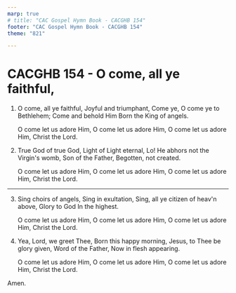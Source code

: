 ```yaml
---
marp: true
# title: "CAC Gospel Hymn Book - CACGHB 154"
footer: "CAC Gospel Hymn Book - CACGHB 154"
theme: "821"

---
```


<style>
    :root {
        font-size: 1.9em;
    }

    section {
        display: flex;
        flex-direction: column;
        justify-content: space-evenly;
    }
    section ol {
        display: grid;
        grid-template-columns: 1fr 1fr;
    }
    section h1 {
        grid-column: span 2
    }

</style>

# CACGHB 154 - O come, all ye faithful,

1. O come, all ye faithful,
    Joyful and triumphant,
    Come ye, O come ye to Bethlehem;
    Come and behold Him
    Born the King of angels.

    O come let us adore Him,
    O come let us adore Him,
    O come let us adore Him, Christ the Lord.



2. True God of true God,
    Light of Light eternal,
    Lo! He abhors not the Virgin's womb,
    Son of the Father,
    Begotten, not created.
 

    O come let us adore Him,
    O come let us adore Him,
    O come let us adore Him, Christ the Lord.

---

3. Sing choirs of angels,
    Sing in exultation,
    Sing, all ye citizen of heav'n above,
    Glory to God
    In the highest.


    O come let us adore Him,
    O come let us adore Him,
    O come let us adore Him, Christ the Lord.


4. Yea, Lord, we greet Thee,
    Born this happy morning,
    Jesus, to Thee be glory given,
    Word of the Father,
    Now in flesh appearing.


    O come let us adore Him,
    O come let us adore Him,
    O come let us adore Him, Christ the Lord.

Amen.
